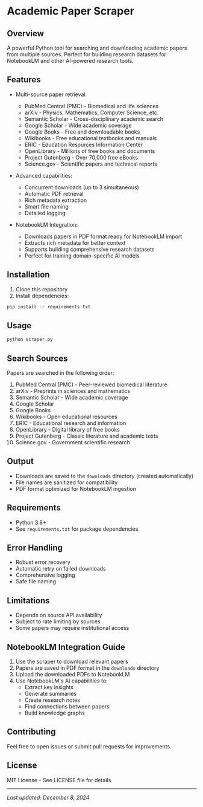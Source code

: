 # Academic Paper Scraper

## Overview
A powerful Python tool for searching and downloading academic papers from multiple sources. Perfect for building research datasets for NotebookLM and other AI-powered research tools.

## Features
- Multi-source paper retrieval:
  - PubMed Central (PMC) - Biomedical and life sciences
  - arXiv - Physics, Mathematics, Computer Science, etc.
  - Semantic Scholar - Cross-disciplinary academic search
  - Google Scholar - Wide academic coverage
  - Google Books - Free and downloadable books
  - Wikibooks - Free educational textbooks and manuals
  - ERIC - Education Resources Information Center
  - OpenLibrary - Millions of free books and documents
  - Project Gutenberg - Over 70,000 free eBooks
  - Science.gov - Scientific papers and technical reports

- Advanced capabilities:
  - Concurrent downloads (up to 3 simultaneous)
  - Automatic PDF retrieval
  - Rich metadata extraction
  - Smart file naming
  - Detailed logging

- NotebookLM Integration:
  - Downloads papers in PDF format ready for NotebookLM import
  - Extracts rich metadata for better context
  - Supports building comprehensive research datasets
  - Perfect for training domain-specific AI models

## Installation

1. Clone this repository
2. Install dependencies:
```bash
pip install -r requirements.txt
```

## Usage

```bash
python scraper.py
```

## Search Sources

Papers are searched in the following order:
1. PubMed Central (PMC) - Peer-reviewed biomedical literature
2. arXiv - Preprints in sciences and mathematics
3. Semantic Scholar - Wide academic coverage
4. Google Scholar
5. Google Books
6. Wikibooks - Open educational resources
7. ERIC - Educational research and information
8. OpenLibrary - Digital library of free books
9. Project Gutenberg - Classic literature and academic texts
10. Science.gov - Government scientific research

## Output

- Downloads are saved to the `downloads` directory (created automatically)
- File names are sanitized for compatibility
- PDF format optimized for NotebookLM ingestion

## Requirements

- Python 3.8+
- See `requirements.txt` for package dependencies

## Error Handling

- Robust error recovery
- Automatic retry on failed downloads
- Comprehensive logging
- Safe file naming

## Limitations

- Depends on source API availability
- Subject to rate limiting by sources
- Some papers may require institutional access

## NotebookLM Integration Guide

1. Use the scraper to download relevant papers
2. Papers are saved in PDF format in the `downloads` directory
3. Upload the downloaded PDFs to NotebookLM
4. Use NotebookLM's AI capabilities to:
   - Extract key insights
   - Generate summaries
   - Create research notes
   - Find connections between papers
   - Build knowledge graphs

## Contributing

Feel free to open issues or submit pull requests for improvements.

## License

MIT License - See LICENSE file for details

---
*Last updated: December 8, 2024*